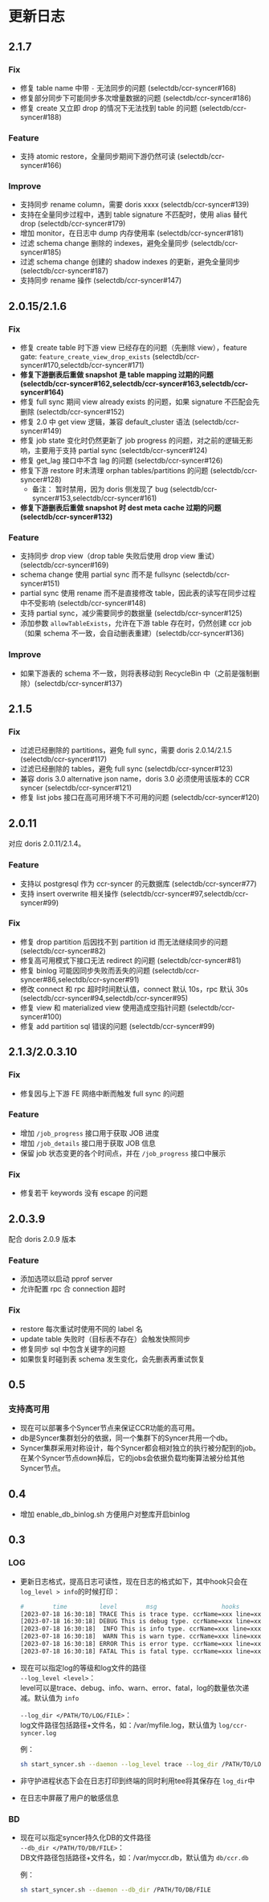 # 更新日志

## 2.1.7

### Fix

- 修复 table name 中带 `-` 无法同步的问题 (selectdb/ccr-syncer#168)
- 修复部分同步下可能同步多次增量数据的问题 (selectdb/ccr-syncer#186)
- 修复 create 又立即 drop 的情况下无法找到 table 的问题 (selectdb/ccr-syncer#188)

### Feature

- 支持 atomic restore，全量同步期间下游仍然可读 (selectdb/ccr-syncer#166)

### Improve

- 支持同步 rename column，需要 doris xxxx (selectdb/ccr-syncer#139)
- 支持在全量同步过程中，遇到 table signature 不匹配时，使用 alias 替代 drop (selectdb/ccr-syncer#179)
- 增加 monitor，在日志中 dump 内存使用率 (selectdb/ccr-syncer#181)
- 过滤 schema change 删除的 indexes，避免全量同步 (selectdb/ccr-syncer#185)
- 过滤 schema change 创建的 shadow indexes 的更新，避免全量同步 (selectdb/ccr-syncer#187)
- 支持同步 rename 操作 (selectdb/ccr-syncer#147)

## 2.0.15/2.1.6

### Fix

- 修复 create table 时下游 view 已经存在的问题（先删除 view），feature gate: `feature_create_view_drop_exists` (selectdb/ccr-syncer#170,selectdb/ccr-syncer#171)
- **修复下游删表后重做 snapshot 是 table mapping 过期的问题 (selectdb/ccr-syncer#162,selectdb/ccr-syncer#163,selectdb/ccr-syncer#164)**
- 修复 full sync 期间 view already exists 的问题，如果 signature 不匹配会先删除 (selectdb/ccr-syncer#152)
- 修复 2.0 中 get view 逻辑，兼容 default_cluster 语法 (selectdb/ccr-syncer#149)
- 修复 job state 变化时仍然更新了 job progress 的问题，对之前的逻辑无影响，主要用于支持 partial sync (selectdb/ccr-syncer#124)
- 修复 get_lag 接口中不含 lag 的问题 (selectdb/ccr-syncer#126)
- 修复下游 restore 时未清理 orphan tables/partitions 的问题 (selectdb/ccr-syncer#128)
    - 备注： 暂时禁用，因为 doris 侧发现了 bug (selectdb/ccr-syncer#153,selectdb/ccr-syncer#161)
- **修复下游删表后重做 snapshot 时 dest meta cache 过期的问题 (selectdb/ccr-syncer#132)**

### Feature

- 支持同步 drop view（drop table 失败后使用 drop view 重试）(selectdb/ccr-syncer#169)
- schema change 使用 partial sync 而不是 fullsync (selectdb/ccr-syncer#151)
- partial sync 使用 rename 而不是直接修改 table，因此表的读写在同步过程中不受影响 (selectdb/ccr-syncer#148)
- 支持 partial sync，减少需要同步的数据量 (selectdb/ccr-syncer#125)
- 添加参数 `allowTableExists`，允许在下游 table 存在时，仍然创建 ccr job（如果 schema 不一致，会自动删表重建）(selectdb/ccr-syncer#136)

### Improve

- 如果下游表的 schema 不一致，则将表移动到 RecycleBin 中（之前是强制删除）(selectdb/ccr-syncer#137)

## 2.1.5

### Fix

- 过滤已经删除的 partitions，避免 full sync，需要 doris 2.0.14/2.1.5 (selectdb/ccr-syncer#117)
- 过滤已经删除的 tables，避免 full sync (selectdb/ccr-syncer#123)
- 兼容 doris 3.0 alternative json name，doris 3.0 必须使用该版本的 CCR syncer (selectdb/ccr-syncer#121)
- 修复 list jobs 接口在高可用环境下不可用的问题 (selectdb/ccr-syncer#120)

## 2.0.11

对应 doris 2.0.11/2.1.4。

### Feature

- 支持以 postgresql 作为 ccr-syncer 的元数据库 (selectdb/ccr-syncer#77)
- 支持 insert overwrite 相关操作 (selectdb/ccr-syncer#97,selectdb/ccr-syncer#99)

### Fix

- 修复 drop partition 后因找不到 partition id 而无法继续同步的问题 (selectdb/ccr-syncer#82)
- 修复高可用模式下接口无法 redirect 的问题 (selectdb/ccr-syncer#81)
- 修复 binlog 可能因同步失败而丢失的问题 (selectdb/ccr-syncer#86,selectdb/ccr-syncer#91)
- 修改 connect 和 rpc 超时时间默认值，connect 默认 10s，rpc 默认 30s (selectdb/ccr-syncer#94,selectdb/ccr-syncer#95)
- 修复 view 和 materialized view 使用造成空指针问题 (selectdb/ccr-syncer#100)
- 修复 add partition sql 错误的问题 (selectdb/ccr-syncer#99)


## 2.1.3/2.0.3.10

### Fix

- 修复因与上下游 FE 网络中断而触发 full sync 的问题

### Feature

- 增加 `/job_progress` 接口用于获取 JOB 进度
- 增加 `/job_details` 接口用于获取 JOB 信息
- 保留 job 状态变更的各个时间点，并在 `/job_progress` 接口中展示

### Fix

- 修复若干 keywords 没有 escape 的问题

## 2.0.3.9

配合 doris 2.0.9 版本

### Feature

- 添加选项以启动 pprof server
- 允许配置 rpc 合 connection 超时

### Fix

- restore 每次重试时使用不同的 label 名
- update table 失败时（目标表不存在）会触发快照同步
- 修复同步 sql 中包含关键字的问题
- 如果恢复时碰到表 schema 发生变化，会先删表再重试恢复

## 0.5

### 支持高可用
- 现在可以部署多个Syncer节点来保证CCR功能的高可用。
- db是Syncer集群划分的依据，同一个集群下的Syncer共用一个db。
- Syncer集群采用对称设计，每个Syncer都会相对独立的执行被分配到的job。在某个Syncer节点down掉后，它的jobs会依据负载均衡算法被分给其他Syncer节点。

## 0.4
* 增加 enable_db_binlog.sh 方便用户对整库开启binlog

## 0.3

### LOG

- 更新日志格式，提高日志可读性，现在日志的格式如下，其中hook只会在 `log_level > info`的时候打印：

  ```bash
  #        time         level        msg                  hooks
  [2023-07-18 16:30:18] TRACE This is trace type. ccrName=xxx line=xxx
  [2023-07-18 16:30:18] DEBUG This is debug type. ccrName=xxx line=xxx
  [2023-07-18 16:30:18]  INFO This is info type. ccrName=xxx line=xxx
  [2023-07-18 16:30:18]  WARN This is warn type. ccrName=xxx line=xxx
  [2023-07-18 16:30:18] ERROR This is error type. ccrName=xxx line=xxx
  [2023-07-18 16:30:18] FATAL This is fatal type. ccrName=xxx line=xxx
  ```
- 现在可以指定log的等级和log文件的路径  
  `--log_level <level>`：  
  level可以是trace、debug、info、warn、error、fatal，log的数量依次递减。默认值为 `info`  
  
  `--log_dir </PATH/TO/LOG/FILE>`：  
  log文件路径包括路径+文件名，如：/var/myfile.log，默认值为 `log/ccr-syncer.log`  
  
  例：  

  ```bash
  sh start_syncer.sh --daemon --log_level trace --log_dir /PATH/TO/LOG/FILE
  ```
- 非守护进程状态下会在日志打印到终端的同时利用tee将其保存在 `log_dir`中
- 在日志中屏蔽了用户的敏感信息

### BD

- 现在可以指定syncer持久化DB的文件路径  
  `--db_dir </PATH/TO/DB/FILE>`：  
  DB文件路径包括路径+文件名，如：/var/myccr.db，默认值为 `db/ccr.db`  
  
  例：  

  ```bash
  sh start_syncer.sh --daemon --db_dir /PATH/TO/DB/FILE
  ```
